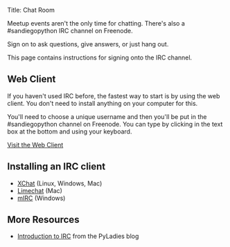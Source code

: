 Title: Chat Room

Meetup events aren't the only time for chatting.  There's also a #sandiegopython IRC channel on Freenode.

Sign on to ask questions, give answers, or just hang out.

This page contains instructions for signing onto the IRC channel.

## Web Client

If you haven't used IRC before, the fastest way to start is by using the web client.  You don't need to install anything on your computer for this.

You'll need to choose a unique username and then you'll be put in the #sandiegopython channel on Freenode.  You can type by clicking in the text box at the bottom and using your keyboard.

[Visit the Web Client](https://webchat.freenode.net/?channels=sandiegopython)


## Installing an IRC client

- [XChat][] (Linux, Windows, Mac)
- [Limechat][] (Mac)
- [mIRC][] (Windows)

[limechat]: http://limechat.net/mac/
[mirc]: http://www.mirc.com/
[xchat]: http://xchat.org/


## More Resources

- [Introduction to IRC][] from the PyLadies blog

[Introduction to IRC]: http://www.pyladies.com/blog/irc-resources/
